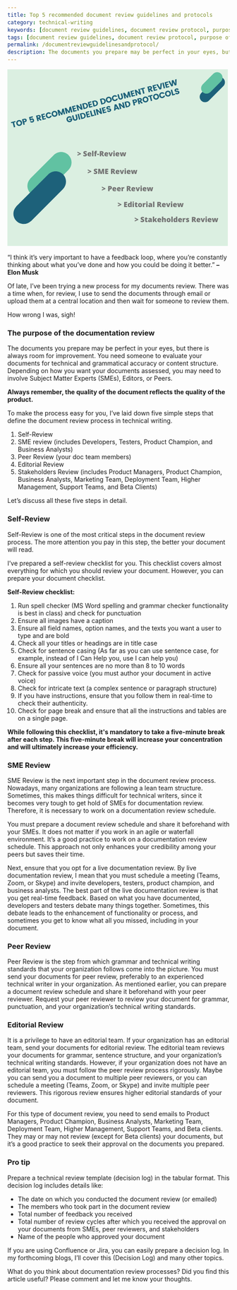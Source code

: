 ```yaml
---
title: Top 5 recommended document review guidelines and protocols
category: technical-writing
keywords: [document review guidelines, document review protocol, purpose of the documentation review, document review process, documentation review, document review schedule, peer review]
tags: [document review guidelines, document review protocol, purpose of the documentation review, document review process, documentation review, document review schedule, peer review]
permalink: /documentreviewguidelinesandprotocol/
description: The documents you prepare may be perfect in your eyes, but there is always room for improvement. You need someone to evaluate your documents for technical and grammatical accuracy or content structure. Always remember, the quality of the document reflects the quality of the product.
---
```

![Top 5 recommended document review guidelines and protocols](/assets/Top-5-recommended-document-review-guidelines-and-protocols.png)

“I think it’s very important to have a feedback loop, where you’re constantly thinking about what you’ve done and how you could be doing it better.”
**– Elon Musk**

Of late, I’ve been trying a new process for my documents review. There was a time when, for review, I use to send the documents through email or upload them at a central location and then wait for someone to review them.

How wrong I was, sigh!

### The purpose of the documentation review

The documents you prepare may be perfect in your eyes, but there is always room for improvement. You need someone to evaluate your documents for technical and grammatical accuracy or content structure. Depending on how you want your documents assessed, you may need to involve Subject Matter Experts (SMEs), Editors, or Peers.

**Always remember, the quality of the document reflects the quality of the product.**

To make the process easy for you, I’ve laid down five simple steps that define the document review process in technical writing.

 1. Self-Review 
 2. SME review (includes Developers, Testers, Product Champion, and Business Analysts) 
 3. Peer Review (your doc team members)
 4. Editorial Review
 5. Stakeholders Review (includes Product Managers,
    Product Champion, Business Analysts, Marketing Team, Deployment
    Team, Higher Management, Support Teams, and Beta Clients)

Let’s discuss all these five steps in detail.
### Self-Review

Self-Review is one of the most critical steps in the document review process. The more attention you pay in this step, the better your document will read.

I’ve prepared a self-review checklist for you. This checklist covers almost everything for which you should review your document. However, you can prepare your document checklist.

**Self-Review checklist:**

 1. Run spell checker (MS Word spelling and grammar checker functionality is best in class) and check for punctuation
 2. Ensure all images have a caption
 3. Ensure all field names, option names, and the texts you want a user to type and are bold 
 4. Check all your titles or headings are in title case 
 5. Check for sentence casing (As far as you can use sentence case, for example, instead of I Can Help you, use I can help you)
 6. Ensure all your sentences are no more than 8 to 10 words
 7. Check for passive voice (you must author your document in active voice) 
 8. Check for intricate text (a complex sentence or paragraph structure) 
 9. If you have instructions, ensure that you follow them in real-time to check their authenticity.  
 10. Check for page break and ensure that all the instructions and tables are on a single page.

**While following this checklist, it's mandatory to take a five-minute break after each step. This five-minute break will increase your concentration and will ultimately increase your efficiency.**

### SME Review

SME Review is the next important step in the document review process. Nowadays, many organizations are following a lean team structure. Sometimes, this makes things difficult for technical writers, since it becomes very tough to get hold of SMEs for documentation review. Therefore, it is necessary to work on a documentation review schedule.

You must prepare a document review schedule and share it beforehand with your SMEs. It does not matter if you work in an agile or waterfall environment. It’s a good practice to work on a documentation review schedule. This approach not only enhances your credibility among your peers but saves their time.

Next, ensure that you opt for a live documentation review. By live documentation review, I mean that you must schedule a meeting (Teams, Zoom, or Skype) and invite developers, testers, product champion, and business analysts. The best part of the live documentation review is that you get real-time feedback. Based on what you have documented, developers and testers debate many things together. Sometimes, this debate leads to the enhancement of functionality or process, and sometimes you get to know what all you missed, including in your document.

### Peer Review

Peer Review is the step from which grammar and technical writing standards that your organization follows come into the picture. You must send your documents for peer review, preferably to an experienced technical writer in your organization. As mentioned earlier, you can prepare a document review schedule and share it beforehand with your peer reviewer. Request your peer reviewer to review your document for grammar, punctuation, and your organization’s technical writing standards.

### Editorial Review

It is a privilege to have an editorial team. If your organization has an editorial team, send your documents for editorial review. The editorial team reviews your documents for grammar, sentence structure, and your organization’s technical writing standards. However, if your organization does not have an editorial team, you must follow the peer review process rigorously. Maybe you can send you a document to multiple peer reviewers, or you can schedule a meeting (Teams, Zoom, or Skype) and invite multiple peer reviewers. This rigorous review ensures higher editorial standards of your document.

For this type of document review, you need to send emails to Product Managers, Product Champion, Business Analysts, Marketing Team, Deployment Team, Higher Management, Support Teams, and Beta clients. They may or may not review (except for Beta clients) your documents, but it’s a good practice to seek their approval on the documents you prepared.

  

### Pro tip

Prepare a technical review template (decision log) in the tabular format. This decision log includes details like:

-   The date on which you conducted the document review (or emailed)
-   The members who took part in the document review
-   Total number of feedback you received
-   Total number of review cycles after which you received the approval on your documents from SMEs, peer reviewers, and stakeholders
-   Name of the people who approved your document

If you are using Confluence or Jira, you can easily prepare a decision log. In my forthcoming blogs, I’ll cover this (Decision Log) and many other topics.

What do you think about documentation review processes? Did you find this article useful? Please comment and let me know your thoughts.